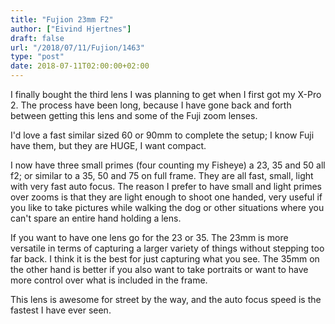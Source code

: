 ```yaml
---
title: "Fujion 23mm F2"
author: ["Eivind Hjertnes"]
draft: false
url: "/2018/07/11/Fujion/1463"
type: "post"
date: 2018-07-11T02:00:00+02:00
---
```


I finally bought the third lens I was planning to get when I first got
my X-Pro 2. The process have been long, because I have gone back and
forth between getting this lens and some of the Fuji zoom lenses.

I'd love a fast similar sized 60 or 90mm to complete the setup; I know
Fuji have them, but they are HUGE, I want compact.

I now have three small primes (four counting my Fisheye) a 23, 35 and 50
all f2; or similar to a 35, 50 and 75 on full frame. They are all fast,
small, light with very fast auto focus. The reason I prefer to have
small and light primes over zooms is that they are light enough to shoot
one handed, very useful if you like to take pictures while walking the
dog or other situations where you can't spare an entire hand holding a
lens.

If you want to have one lens go for the 23 or 35. The 23mm is more
versatile in terms of capturing a larger variety of things without
stepping too far back. I think it is the best for just capturing what
you see. The 35mm on the other hand is better if you also want to take
portraits or want to have more control over what is included in the
frame.

This lens is awesome for street by the way, and the auto focus speed is
the fastest I have ever seen.
